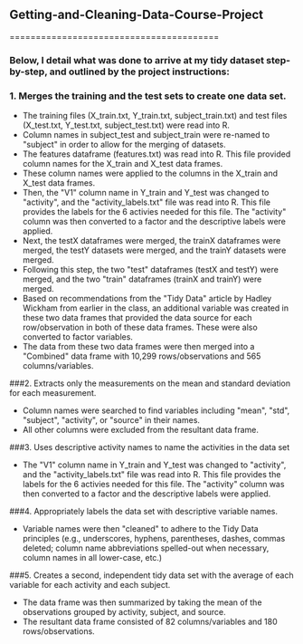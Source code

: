 ## Getting-and-Cleaning-Data-Course-Project
========================================

### Below, I detail what was done to arrive at my tidy dataset step-by-step, and outlined by the project instructions:

### 1. Merges the training and the test sets to create one data set.
* The training files (X_train.txt, Y_train.txt, subject_train.txt) and test files (X_test.txt, Y_test.txt, subject_test.txt) were read into R.
* Column names in subject_test and subject_train were re-named to "subject" in order to allow for the merging of datasets.
* The features dataframe (features.txt) was read into R. This file provided column names for the X_train and X_test data frames.
* These column names were applied to the columns in the X_train and X_test data frames.
* Then, the "V1" column name in Y_train and Y_test was changed to "activity", and the "activity_labels.txt" file was read into R. This file provides the labels for the 6 activies needed for this file. The "activity" column was then converted to a factor and the descriptive labels were applied.
* Next, the testX dataframes were merged, the trainX dataframes were merged, the testY datasets were merged, and the trainY datasets were merged.
* Following this step, the two "test" dataframes (testX and testY) were merged, and the two "train" dataframes (trainX and trainY) were merged.
* Based on recommendations from the "Tidy Data" article by Hadley Wickham from earlier in the class, an additional variable was created in these two data frames that provided the data source for each row/observation in both of these data frames. These were also converted to factor variables.
* The data from these two data frames were then merged into a "Combined" data frame with 10,299 rows/observations and 565 columns/variables.

###2. Extracts only the measurements on the mean and standard deviation for each measurement. 
* Column names were searched to find variables including "mean", "std", "subject", "activity", or "source" in their names. 
* All other columns were excluded from the resultant data frame.

###3. Uses descriptive activity names to name the activities in the data set
* The "V1" column name in Y_train and Y_test was changed to "activity", and the "activity_labels.txt" file was read into R. This file provides the labels for the 6 activies needed for this file. The "activity" column was then converted to a factor and the descriptive labels were applied.

###4. Appropriately labels the data set with descriptive variable names. 
* Variable names were then "cleaned" to adhere to the Tidy Data principles (e.g., underscores, hyphens, parentheses, dashes, commas deleted; column name abbreviations spelled-out when necessary, column names in all lower-case, etc.)

###5. Creates a second, independent tidy data set with the average of each variable for each activity and each subject. 
* The data frame was then summarized by taking the mean of the observations grouped by activity, subject, and source. 
* The resultant data frame consisted of 82 columns/variables and 180 rows/observations.